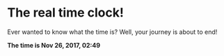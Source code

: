# The real time clock!

Ever wanted to know what the time is? Well, your journey is about to end!

**The time is Nov 26, 2017, 02:49**